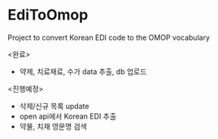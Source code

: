 # EdiToOmop
Project to convert Korean EDI code to the OMOP vocabulary

<완료>
- 약제, 치료재료, 수가 data 추출, db 업로드

<진행예정>
- 삭제/신규 목록 update
- open api에서 Korean EDI 추출
- 약물, 치재 영문명 검색
